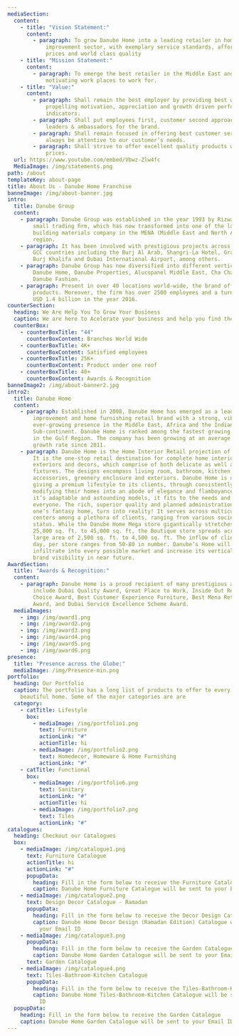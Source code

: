 ```yaml
---
mediaSection:
  content:
    - title: "Vision Statement:"
      content:
        - paragraph: To grow Danube Home into a leading retailer in home furnishing &
            improvement sector, with exemplary service standards, affordable
            prices and world class quality
    - title: "Mission Statement:"
      content:
        - paragraph: To emerge the best retailer in the Middle East and remain the most
            motivating work places to work for.
    - title: "Value:"
      content:
        - paragraph: Shall remain the best employer by providing best work culture
            propelling motivation, appreciation and growth driven performance
            indicators.
        - paragraph: Shall put employees first, customer second approach to groom future
            leaders & ambassadors for the brand.
        - paragraph: Shall remain focused in offering best customer service standards and
            always be attentive to our customer’s needs.
        - paragraph: Shall strive to offer excellent quality products with affordable
            prices.
  url: https://www.youtube.com/embed/Vbwz-Zlw4fc
  MediaImage: /img/statements.png
path: /about
templateKey: about-page
title: About Us - Danube Home Franchise
banneImage: /img/about-banner.jpg
intro:
  title: Danube Group
  content:
    - paragraph: Danube Group was established in the year 1993 by Rizwan Sajan as a
        small trading ﬁrm, which has now transformed into one of the largest
        building materials company in the MENA (Middle East and North Africa)
        region.
    - paragraph: It has been involved with prestigious projects across UAE, and other
        GCC countries including the Burj Al Arab, Shangri-La Hotel, Grand Hyatt,
        Burj Khalifa and Dubai International Airport, among others.
    - paragraph: Danube Group has now diversified into different verticals including
        Danube Home, Danube Properties, Alucopanel Middle East, Cha Cha Chai and
        Danube Fashion.
    - paragraph: Present in over 40 locations world-wide, the brand offers over 25,000
        products. Moreover, the firm has over 2500 employees and a turnover of
        USD 1.4 billion in the year 2016.
counterSection:
  heading: We Are Help You To Grow Your Business
  caption: We are here to Acelerate your business and help you find the way.
  counterBox:
    - counterBoxTitle: "44"
      counterBoxContent: Branches World Wide
    - counterBoxTitle: 4K+
      counterBoxContent: Satisfied employees
    - counterBoxTitle: 25K+
      counterBoxContent: Product under one roof
    - counterBoxTitle: 40+
      counterBoxContent: Awards & Recognition
banneImage2: /img/about-banner2.jpg
intro2:
  title: Danube Home
  content:
    - paragraph: Established in 2008, Danube Home has emerged as a leading home
        improvement and home furnishing retail brand with a strong, vibrant, and
        ever-growing presence in the Middle East, Africa and the Indian
        Sub-continent. Danube Home is ranked among the fastest growing retailers
        in the Gulf Region. The company has been growing at an average of 25%
        growth rate since 2011.
    - paragraph: Danube Home is the Home Interior Retail projection of Danube Group.
        It is the one-stop retail destination for complete home interiors,
        exteriors and decors, which comprise of both delicate as well as hard
        fixtures. The designs encompass living room, bathroom, kitchen, lighting
        accessories, greenery enclosure and exteriors. Danube Home is devoted to
        giving a premium lifestyle to its clients, through consistently
        modifying their homes into an abode of elegance and flamboyance. With
        it’s adaptable and astounding models, it fits to the needs and tastes of
        everyone. The rich, superior quality and planned administrations make
        one’s fantasy home, turn into reality! It serves across multicultural
        centers among a plethora of clients, ranging from various societal
        status. While the Danube Home Mega store gigantically stretches between
        25,000 sq. ft. to 45,000 sq. ft, the Boutique store spreads across a
        large area of 2,500 sq. ft. to 4,500 sq. ft. The inflow of clients per
        day, per store ranges from 50-80 in number. Danube’s Home will probably
        infiltrate into every possible market and increase its verticals and
        brand visibility in near future.
AwardSection:
  title: "Awards & Recognition:"
  content:
    - paragraph: Danube Home is a proud recipient of many prestigious awards, which
        include Dubai Quality Award, Great Place to Work, Inside Out Reader’s
        Choice Award, Best Customer Experience Furniture, Best Mena Retail Brand
        Award, and Dubai Service Excellence Scheme Award.
  mediaImages:
    - img: /img/award1.png
    - img: /img/award2.png
    - img: /img/award3.png
    - img: /img/award4.png
    - img: /img/award5.png
    - img: /img/award6.png
presence:
  title: "Presence across the Globe:"
  mediaImage: /img/Presence-min.png
portfolio:
  heading: Our Portfolio
  caption: The portfolio has a long list of products to offer to every aspect of a
    beautiful home. Some of the major categories are are
  category:
    - catTitle: Lifestyle
      box:
        - mediaImage: /img/portfolio1.png
          text: Furniture
          actionLink: "#"
          actionTitle: hi
        - mediaImage: /img/portfolio2.png
          text: Homedecor, Homeware & Home Furnishing
          actionLink: "#"
    - catTitle: Functional
      box:
        - mediaImage: /img/portfolio6.png
          text: Sanitary
          actionLink: "#"
          actionTitle: hi
        - mediaImage: /img/portfolio7.png
          text: Tiles
          actionLink: "#"
catalogues:
  heading: Checkout our Catalogues
  box:
    - mediaImage: /img/catalogue1.png
      text: Furniture Catalogue
      actionTitle: hi
      actionLink: "#"
      popupData:
        heading: Fill in the form below to receive the Furniture Catalogue
        caption: Danube Home Furniture Catalogue will be sent to your Email ID
    - mediaImage: /img/catalogue2.png
      text: Design Decor Catalogue - Ramadan
      popupData:
        heading: Fill in the form below to receive the Decor Design Catalogue
        caption: Danube Home Decor Design (Ramadan Edition) Catalogue will be sent to
          your Email ID
    - mediaImage: /img/catalogue3.png
      popupData:
        heading: Fill in the form below to receive the Garden Catalogue
        caption: Danube Home Garden Catalogue will be sent to your Email ID
      text: Garden Catalogue
    - mediaImage: /img/catalogue4.png
      text: Tiles-Bathroom-Kitchen Catalogue
      popupData:
        heading: Fill in the form below to receive the Tiles-Bathroom-Kitchen Catalogue
        caption: Danube Home Tiles-Bathroom-Kitchen Catalogue will be sent to your Email
          ID
  popupData:
    heading: Fill in the form below to receive the Garden Catalogue
    caption: Danube Home Garden Catalogue will be sent to your Email ID
---
```

